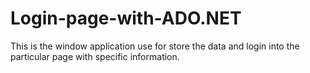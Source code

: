# Login-page-with-ADO.NET
This is the window application use for store the data and login into the particular page with specific information.
